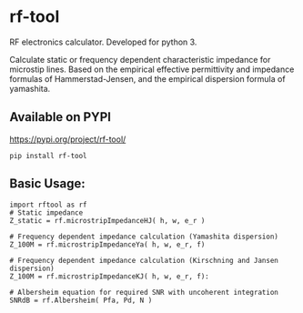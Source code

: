 # rf-tool
RF electronics calculator.
Developed for python 3.

Calculate static or frequency dependent characteristic impedance for microstip lines.
Based on the empirical effective permittivity and impedance formulas of Hammerstad-Jensen, and the empirical dispersion formula of yamashita.

## Available on PYPI
https://pypi.org/project/rf-tool/
```
pip install rf-tool
```

## Basic Usage:
```
import rftool as rf
# Static impedance
Z_static = rf.microstripImpedanceHJ( h, w, e_r )

# Frequency dependent impedance calculation (Yamashita dispersion)
Z_100M = rf.microstripImpedanceYa( h, w, e_r, f)

# Frequency dependent impedance calculation (Kirschning and Jansen dispersion)
Z_100M = rf.microstripImpedanceKJ( h, w, e_r, f):

# Albersheim equation for required SNR with uncoherent integration
SNRdB = rf.Albersheim( Pfa, Pd, N )
```
